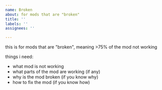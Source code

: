 ```yaml
---
name: Broken
about: for mods that are "broken"
title: ''
labels: ''
assignees: ''

---
```


this is for mods that are "broken", meaning >75% of the mod not working

things i need:
- what mod is not working
- what parts of the mod are working (if any)
- why is the mod broken (if you know why)
- how to fix the mod (if you know how)
